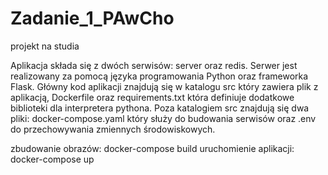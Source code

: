 # Zadanie_1_PAwCho
projekt na studia

Aplikacja składa się z dwóch serwisów: server oraz redis. 
Serwer jest realizowany za pomocą języka programowania Python oraz frameworka Flask.
Główny kod aplikacji znajdują się w katalogu src który zawiera plik z aplikacją,
Dockerfile oraz requirements.txt która definiuje dodatkowe biblioteki dla interpretera pythona. 
Poza katalogiem src znajdują się dwa pliki: docker-compose.yaml który służy do budowania serwisów 
oraz .env do przechowywania zmiennych środowiskowych.

zbudowanie obrazów: docker-compose build 
uruchomienie aplikacji: docker-compose up
